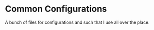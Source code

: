 # Common Configurations
A bunch of files for configurations and such that I use all over the place.
